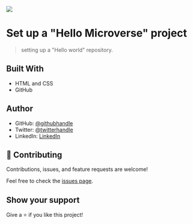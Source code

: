 ![](https://img.shields.io/badge/Microverse-blueviolet)

# Set up a "Hello Microverse" project

> setting up a "Hello world" repository.


## Built With

- HTML and CSS
- GitHub



## Author

- GitHub: [@githubhandle](https://github.com/zmekonnen251)
- Twitter: [@twitterhandle](https://twitter.com/mek_zela)
- LinkedIn: [LinkedIn](www.linkedin.com/in/zelalem-g-mekonnen)


## 🤝 Contributing

Contributions, issues, and feature requests are welcome!

Feel free to check the [issues page](../../issues/).

## Show your support

Give a ⭐️ if you like this project!


